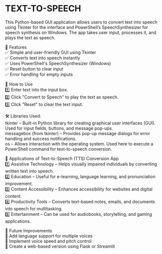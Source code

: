 # TEXT-TO-SPEECH
This Python-based GUI application allows users to convert text into speech using Tkinter for the interface and PowerShell’s SpeechSynthesizer for speech synthesis on Windows. The app takes user input, processes it, and plays the text as speech.

📌 Features<br>
✅ Simple and user-friendly GUI using Tkinter<br>
✅ Converts text into speech instantly<br>
✅ Uses PowerShell's SpeechSynthesizer (Windows)<br>
✅ Reset button to clear input<br>
✅ Error handling for empty inputs

🚀 How to Use<br>
1️⃣ Enter text into the input box.<br>
2️⃣ Click "Convert to Speech" to play the text as speech.<br>
3️⃣ Click "Reset" to clear the text input.

🛠 Libraries Used:<br>
tkinter – Built-in Python library for creating graphical user interfaces (GUI). Used for input fields, buttons, and message pop-ups.<br>
messagebox (from tkinter) – Provides pop-up message dialogs for error handling and success notifications.<br>
os – Allows interaction with the operating system. Used here to execute a PowerShell command for text-to-speech conversion.

📌 Applications of Text-to-Speech (TTS) Conversion App<br>
1️⃣ Assistive Technology – Helps visually impaired individuals by converting written text into speech.<br>
2️⃣ Education – Useful for e-learning, language learning, and pronunciation improvement.<br>
3️⃣ Content Accessibility – Enhances accessibility for websites and digital content.<br>
4️⃣ Productivity Tools – Converts text-based notes, emails, and documents into speech for multitasking.<br>
5️⃣ Entertainment – Can be used for audiobooks, storytelling, and gaming applications.

🔧 Future Improvements<br>
🚀 Add language support for multiple voices<br>
🚀 Implement voice speed and pitch control<br>
🚀 Create a web-based version using Flask or Streamlit
